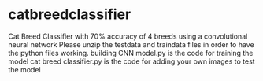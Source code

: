 # catbreedclassifier
Cat Breed Classifier with 70% accuracy of 4 breeds using a convolutional neural network
Please unzip the testdata and traindata files in order to have the python files working.
building CNN model.py is the code for training the model
cat breed classifier.py is the code for adding your own images to test the model

